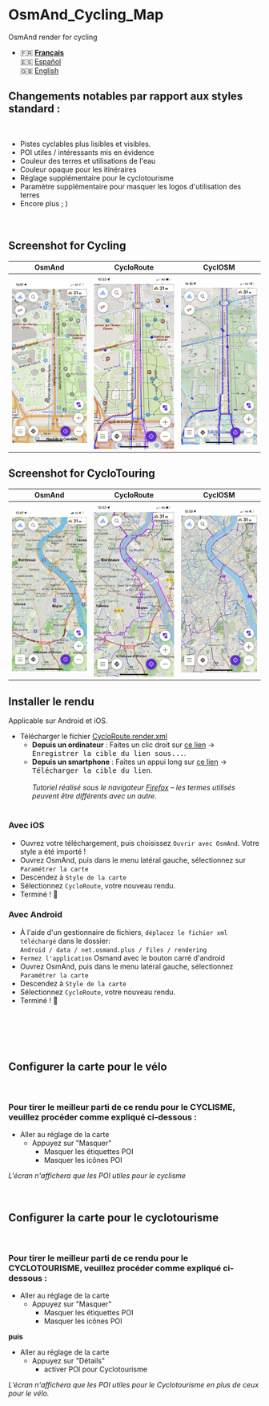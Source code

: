 # OsmAnd_Cycling_Map
OsmAnd render  for cycling

- 🇫🇷 **[Français](README.md)**<br>
🇪🇸 [Español](README_ES.md)<br>
🇬🇧 [English](README_EN.md)

## Changements notables par rapport aux styles standard :
<br>



- Pistes cyclables plus lisibles et visibles.
- POI utiles / intéressants mis en évidence
- Couleur des terres et utilisations de l'eau
- Couleur opaque pour les itinéraires
- Réglage supplémentaire pour le cyclotourisme
- Paramètre supplémentaire pour masquer les logos d'utilisation des terres
- Encore plus ; )
<br><br><br>

## Screenshot for Cycling

| OsmAnd | CycloRoute | CyclOSM |
| :-------------: | :-------------: | :-------------: |
| <img src="Screenshots/OsmAnd_Cycling.gif" width="250" /> | <img src="Screenshots/CycloRoute_Cycling.gif" width="250" /> | <img src="Screenshots/CyclOSM_Cycling.gif" width="250" /> |

## Screenshot for CycloTouring

| OsmAnd | CycloRoute | CyclOSM |
| :-------------: | :-------------: | :-------------: |
| <img src="Screenshots/OsmAnd_Touring.gif" width="250" />  | <img src="Screenshots/CycloRoute_Touring.gif" width="250" />  | <img src="Screenshots/CyclOSM_Touring.gif" width="250" />  |

## Installer le rendu
Applicable sur Android et iOS.

- Télécharger le fichier [CycloRoute.render.xml](https://raw.githubusercontent.com/Hades1503/OsmAnd_Cycling_Map/main/CycloRoute.render.xml)
  - **Depuis un ordinateur** : Faites un clic droit sur [ce lien](https://github.com/Hades1503/OsmAnd_Cycling_Map/raw/main/CycloRoute.render.xml) → <kbd><samp>Enregistrer la cible du lien sous...</samp></kbd>.
  - **Depuis un smartphone** : Faites un appui long sur [ce lien](https://github.com/Hades1503/OsmAnd_Cycling_Map/raw/main/CycloRoute.render.xml) → <kbd><samp>Télécharger la cible du lien</samp></kbd>.<br>
    <br>
    *Tutoriel réalisé sous le navigateur <a href="https://www.mozilla.org/fr/firefox/new/">Firefox</a> – les termes utilisés peuvent être différents avec un autre.*<br>
    <br>
### Avec iOS
- Ouvrez votre téléchargement, puis choisissez `Ouvrir avec OsmAnd`. Votre style a été importé !
- Ouvrez OsmAnd, puis dans le menu latéral gauche, sélectionnez sur `Paramétrer la carte`
- Descendez à `Style de la carte`
- Sélectionnez `CycloRoute`, votre nouveau rendu.
- Terminé ! 🎉
    <br>

### Avec Android
- À l'aide d'un gestionnaire de fichiers, `déplacez le fichier xml téléchargé` dans le dossier:<br>
`Android / data / net.osmand.plus / files / rendering`
- `Fermez l'application` Osmand avec le bouton carré d'android
- Ouvrez OsmAnd, puis dans le menu latéral gauche, sélectionnez `Paramétrer la carte`
- Descendez à `Style de la carte`
- Sélectionnez `CycloRoute`, votre nouveau rendu.
- Terminé ! 🎉
<br>
<br><br><br>

## Configurer la carte pour le vélo
<br>

### Pour tirer le meilleur parti de ce rendu pour le CYCLISME, veuillez procéder comme expliqué ci-dessous :

   - Aller au réglage de la carte
     - Appuyez sur "Masquer"
       - Masquer les étiquettes POI
       - Masquer les icônes POI

*L'écran n'affichera que les POI utiles pour le cyclisme*
<br><br><br>



## Configurer la carte pour le cyclotourisme
<br>

### Pour tirer le meilleur parti de ce rendu pour le CYCLOTOURISME, veuillez procéder comme expliqué ci-dessous :

   - Aller au réglage de la carte
     - Appuyez sur "Masquer"
       - Masquer les étiquettes POI
       - Masquer les icônes POI

**puis**

   - Aller au réglage de la carte
     - Appuyez sur "Détails"
       - activer POI pour Cyclotourisme

*L'écran n'affichera que les POI utiles pour le Cyclotourisme en plus de ceux pour le vélo.*
